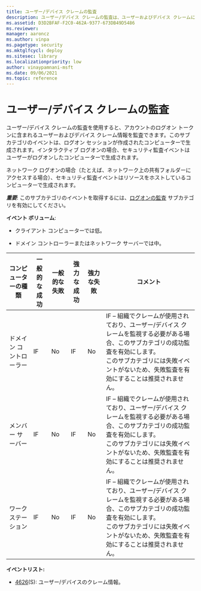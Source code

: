 ```yaml
---
title: ユーザー/デバイス クレームの監査
description: ユーザー/デバイス クレームの監査は、ユーザーおよびデバイス クレームによって生成されるセキュリティ イベントを監査するための監査ポリシー設定です。
ms.assetid: D3D2BFAF-F2C0-462A-9377-673DB49D5486
ms.reviewer: 
manager: aaroncz
ms.author: vinpa
ms.pagetype: security
ms.mktglfcycl: deploy
ms.sitesec: library
ms.localizationpriority: low
author: vinaypamnani-msft
ms.date: 09/06/2021
ms.topic: reference
---
```


# ユーザー/デバイス クレームの監査

ユーザー/デバイス クレームの監査を使用すると、アカウントのログオン トークンに含まれるユーザーおよびデバイス クレーム情報を監査できます。このサブカテゴリのイベントは、ログオン セッションが作成されたコンピューターで生成されます。インタラクティブ ログオンの場合、セキュリティ監査イベントはユーザーがログオンしたコンピューターで生成されます。

ネットワーク ログオンの場合（たとえば、ネットワーク上の共有フォルダーにアクセスする場合）、セキュリティ監査イベントはリソースをホストしているコンピューターで生成されます。

***重要***: このサブカテゴリのイベントを取得するには、[ログオンの監査](audit-logon.md) サブカテゴリを有効にしてください。

**イベント ボリューム**:

-   クライアント コンピューターでは低。

-   ドメイン コントローラーまたはネットワーク サーバーでは中。

| コンピューターの種類 | 一般的な成功 | 一般的な失敗 | 強力な成功 | 強力な失敗 | コメント                                                                                                                                                                                                                                                                        |
|-----------------------|---------------|---------------|--------------|--------------|---------------------------------------------------------------------------------------------------------------------------------------------------------------------------------------------------------------------------------------------------------------------------------|
| ドメイン コントローラー | IF            | No            | IF           | No           | IF – 組織でクレームが使用されており、ユーザー/デバイス クレームを監視する必要がある場合、このサブカテゴリの成功監査を有効にします。 <br>このサブカテゴリには失敗イベントがないため、失敗監査を有効にすることは推奨されません。 |
| メンバー サーバー     | IF            | No            | IF           | No           | IF – 組織でクレームが使用されており、ユーザー/デバイス クレームを監視する必要がある場合、このサブカテゴリの成功監査を有効にします。 <br>このサブカテゴリには失敗イベントがないため、失敗監査を有効にすることは推奨されません。 |
| ワークステーション   | IF            | No            | IF           | No           | IF – 組織でクレームが使用されており、ユーザー/デバイス クレームを監視する必要がある場合、このサブカテゴリの成功監査を有効にします。 <br>このサブカテゴリには失敗イベントがないため、失敗監査を有効にすることは推奨されません。 |

**イベントリスト:**

-   [4626](event-4626.md)(S): ユーザー/デバイスのクレーム情報。
